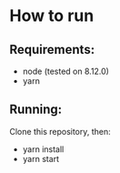 # How to run
## Requirements:
- node (tested on 8.12.0)
- yarn 
## Running:
Clone this repository, then:
- yarn install
- yarn start
